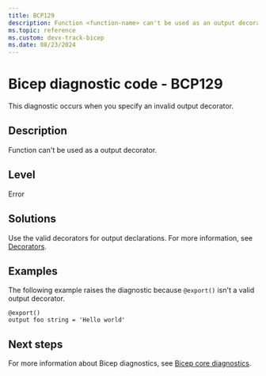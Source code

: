 ```yaml
---
title: BCP129
description: Function <function-name> can't be used as an output decorator.
ms.topic: reference
ms.custom: devx-track-bicep
ms.date: 08/23/2024
---
```


# Bicep diagnostic code - BCP129

This diagnostic occurs when you specify an invalid output decorator.

## Description

Function <function-name> can't be used as a output decorator.

## Level

Error

## Solutions

Use the valid decorators for output declarations. For more information, see [Decorators](../outputs.md#use-decorators).

## Examples

The following example raises the diagnostic because `@export()` isn't a valid output decorator.

```bicep
@export()
output foo string = 'Hello world'
```

## Next steps

For more information about Bicep diagnostics, see [Bicep core diagnostics](../bicep-core-diagnostics.md).
